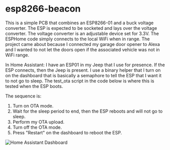# esp8266-beacon
This is a simple PCB that combines an ESP8266-01 and a buck voltage converter. The ESP is expected to be socketed and lays over the voltage converter.
The voltage converter is an adjustable device set for 3.3V.
The ESPHome code simply connects to the local WiFi when in range.
The project came about because I connected my garage door opener to Alexa and I wanted to not let the doors open if the associated vehicle was not in WiFi range.

In Home Assistant:
I have an ESP01 in my Jeep that I use for presence.
If the ESP connects, then the Jeep is present.
I use a binary helper that I turn on on the dashboard that is basically a semaphore to tell the ESP that I want it to not go to sleep. The test_ota script in the code below is where this is tested when the ESP boots.

The sequence is:
1. Turn on OTA mode.
2. Wait for the sleep period to end, then the ESP reboots and will not go to sleep.
3. Perform my OTA upload.
4. Turn off the OTA mode.
5. Press "Restart" on the dashboard to reboot the ESP.

![Home Assistant Dashboard]([images/jeep.jpg)

